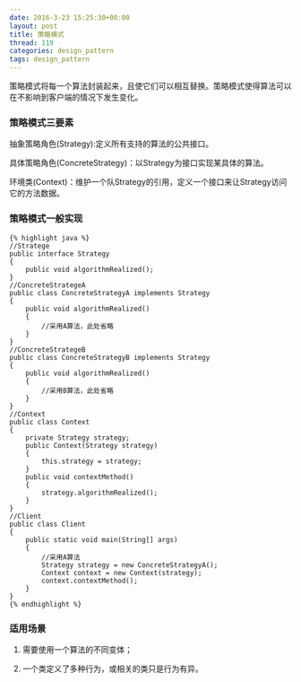 ```yaml
---
date: 2016-3-23 15:25:30+00:00
layout: post
title: 策略模式
thread: 119
categories: design_pattern
tags: design_pattern
---
```


策略模式将每一个算法封装起来，且使它们可以相互替换。策略模式使得算法可以在不影响到客户端的情况下发生变化。

### 策略模式三要素 ###

抽象策略角色(Strategy):定义所有支持的算法的公共接口。

具体策略角色(ConcreteStrategy)：以Strategy为接口实现某具体的算法。

环境类(Context)：维护一个队Strategy的引用，定义一个接口来让Strategy访问它的方法数据。


### 策略模式一般实现 ###

	{% highlight java %}
	//Stratege
	public interface Strategy
	{
		public void algorithmRealized();
	}
	//ConcreteStrategeA
	public class ConcreteStrategyA implements Strategy
	{
		public void algorithmRealized()
		{
			//采用A算法，此处省略
		}
	}
	//ConcreteStrategeB
	public class ConcreteStrategyB implements Strategy
	{
		public void algorithmRealized()
		{
			//采用B算法，此处省略
		}
	}
	//Context
	public class Context
	{
		private Strategy strategy;
		public Context(Strategy strategy)
		{
			this.strategy = strategy;
		}
		public void contextMethod()
		{
			strategy.algorithmRealized();
		}
	}
	//Client
	public class Client
	{
		public static void main(String[] args)
		{
			//采用A算法
			Strategy strategy = new ConcreteStrategyA();
			Context context = new Context(strategy);
			context.contextMethod(); 
		}
	}
	{% endhighlight %}


### 适用场景 ###

1. 需要使用一个算法的不同变体；

2. 一个类定义了多种行为，或相关的类只是行为有异。
